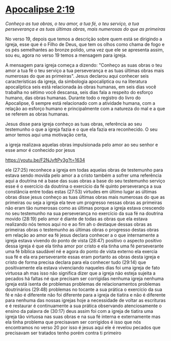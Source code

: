 # [Apocalipse 2:19](https://youtu.be/F2NJyftPy3g?t=1534)

*Conheço as tua obras, o teu amor, a tua fé, o teu serviço, a tua perseverança e as tuas últimas obras, mais numerosas do que as primeiras*

No verso 19, depois que temos a descrição sobre quem está se dirigindo a igreja, esse que é o Filho de Deus, que tem os olhos como chama de fogo e os pés semelhantes ao bronze polido, uma vez que ele se apresenta assim, sou eu, agora no verso 19 temos a mensagem para igreja.

A mensagem para igreja começa a dizendo: "Conheço as suas obras o teu amor a tua fé o teu serviço a tua perseverança e as tuas últimas obras mais numerosas do que as primeiras". Jesus declarou aqui conhecer seis características da igreja, da simbologia apocalíptica ou na literatura apocalíptica seis está relacionada às obras humanas, em seis dias você trabalha no sétimo você descansa, seis dias fala a respeito do esforço humano, das obras humanas. Durante todo o registro do livro do Apocalipse, 6 sempre está relacionado com a atividade humana, com a relação ao esforço humano e principalmente com a natureza do mal e a que se referem as obras humanas. 

Jesus disse para igreja conheço as tuas obras, referência ao seu testemunho o que a igreja fazia e o que ela fazia era reconhecido. O seu amor temos aqui uma motivação certa,

 a igreja realizava aquelas obras impulsionada pelo amor ao seu senhor e esse amor é conhecido por jesus 
 
https://youtu.be/F2NJyftPy3g?t=1634

 ele
(27:25) reconhece a igreja em todas aquelas obras de testemunho para estava sendo movida pelo amor a a cristo também a sofrer uma referência aqui a doutrina né a base das suas obras a base do seu testemunho serviço esse é o exercício da doutrina o exercício da fé quinto perseverança a sua constância entre todas estas
(27:53) virtudes em último lugar as últimas obras disse jesus conheço as tuas últimas obras mais numerosas do que as primeiras ou seja a igreja ela teve um progresso nessas obras as primeiras não eram tão numerosas como as últimas porque a igreja estava crescendo no seu testemunho na sua perseverança no exercício da sua fé na doutrina movido
(28:19) pelo amor é diante de todas as obras que ela estava realizando nós temos aqui no e ao fim ah o destaque dessas obras as primeiras obras o testemunho as últimas obras o progresso destas obras em relação ao amor ea fé jesus declara conhecer a o que internamente a igreja estava vivendo do ponto de vista
(28:47) positivo o aspecto positivo dessa igreja é que ela tinha amor por cristo e ela tinha uma fé perseverante uma fé bíblica saudável né e agora do ponto de vista externo ela exercia sua fé e ela era perseverante essas eram portanto as obras desta igreja e cristo de forma precisa declara para ela conhecer tudo
(29:14) que positivamente ela estava vivenciando naqueles dias foi uma igreja de fato virtuosa ah mas isso não significa dizer que a igreja não esteja sujeita a pecados há faltas né que precisam ser corrigidas nenhuma igreja nenhuma igreja está isenta de problemas problemas de relacionamentos problemas doutrinários
(29:48) problemas no tocante a sua prática o exercício da sua fé e não é diferente não foi diferente para a igreja de tiatira e não é diferente para nenhuma das nossas igrejas hoje a necessidade de voltar as escrituras e é restaurar é continuamente a sua prática observando atenciosamente o ensino da palavra de
(30:17) deus assim foi com a igreja de tiatira uma igreja tão virtuosa nas suas obras e na sua fé interna e externamente mas ela tinha problema que precisavam ser corrigidos é isso que nós encontramos no verso 20 por isso é jesus aqui ele é revelou pecados que precisavam ser tratados tenho porém contra ti primeiro